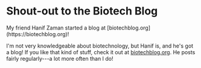 # Shout-out to the Biotech Blog

<summary>My friend Hanif Zaman started a blog at
[biotechblog.org](https://biotechblog.org)!</summary>

I'm not very knowledgeable about biotechnology, but Hanif
is, and he's got a blog! If you like that kind of stuff,
check it out at [biotechblog.org](https://biotechblog.org).
He posts fairly regularly---a lot more often than I do!

